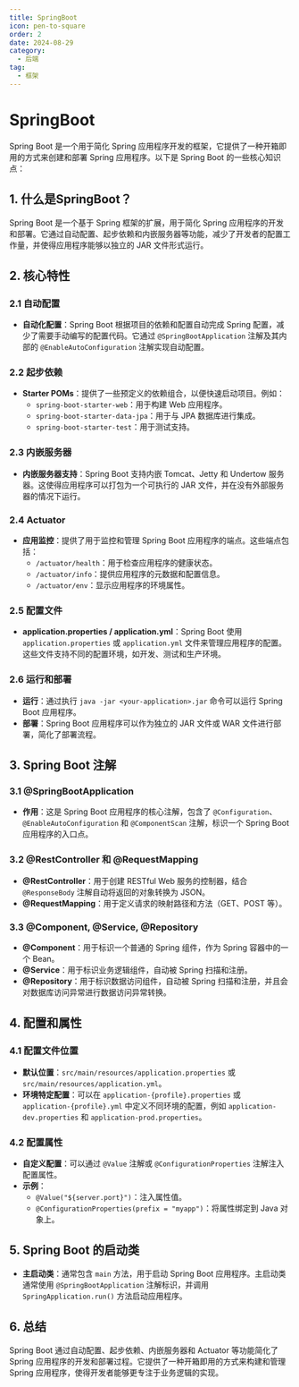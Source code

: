 ```yaml
---
title: SpringBoot
icon: pen-to-square
order: 2
date: 2024-08-29
category:
  - 后端
tag:
  - 框架
---
```


# SpringBoot

Spring Boot 是一个用于简化 Spring 应用程序开发的框架，它提供了一种开箱即用的方式来创建和部署 Spring 应用程序。以下是 Spring Boot 的一些核心知识点：

## 1. 什么是SpringBoot？

Spring Boot 是一个基于 Spring 框架的扩展，用于简化 Spring 应用程序的开发和部署。它通过自动配置、起步依赖和内嵌服务器等功能，减少了开发者的配置工作量，并使得应用程序能够以独立的 JAR 文件形式运行。

## 2. 核心特性

### 2.1 自动配置

- **自动化配置**：Spring Boot 根据项目的依赖和配置自动完成 Spring 配置，减少了需要手动编写的配置代码。它通过 `@SpringBootApplication` 注解及其内部的 `@EnableAutoConfiguration` 注解实现自动配置。

### 2.2 起步依赖

- **Starter POMs**：提供了一些预定义的依赖组合，以便快速启动项目。例如：
  - `spring-boot-starter-web`：用于构建 Web 应用程序。
  - `spring-boot-starter-data-jpa`：用于与 JPA 数据库进行集成。
  - `spring-boot-starter-test`：用于测试支持。

### 2.3 内嵌服务器

- **内嵌服务器支持**：Spring Boot 支持内嵌 Tomcat、Jetty 和 Undertow 服务器。这使得应用程序可以打包为一个可执行的 JAR 文件，并在没有外部服务器的情况下运行。

### 2.4 Actuator

- **应用监控**：提供了用于监控和管理 Spring Boot 应用程序的端点。这些端点包括：
  - `/actuator/health`：用于检查应用程序的健康状态。
  - `/actuator/info`：提供应用程序的元数据和配置信息。
  - `/actuator/env`：显示应用程序的环境属性。

### 2.5 配置文件

- **application.properties / application.yml**：Spring Boot 使用 `application.properties` 或 `application.yml` 文件来管理应用程序的配置。这些文件支持不同的配置环境，如开发、测试和生产环境。

### 2.6 运行和部署

- **运行**：通过执行 `java -jar <your-application>.jar` 命令可以运行 Spring Boot 应用程序。
- **部署**：Spring Boot 应用程序可以作为独立的 JAR 文件或 WAR 文件进行部署，简化了部署流程。

## 3. Spring Boot 注解

### 3.1 @SpringBootApplication

- **作用**：这是 Spring Boot 应用程序的核心注解，包含了 `@Configuration`、`@EnableAutoConfiguration` 和 `@ComponentScan` 注解，标识一个 Spring Boot 应用程序的入口点。

### 3.2 @RestController 和 @RequestMapping

- **@RestController**：用于创建 RESTful Web 服务的控制器，结合 `@ResponseBody` 注解自动将返回的对象转换为 JSON。
- **@RequestMapping**：用于定义请求的映射路径和方法（GET、POST 等）。

### 3.3 @Component, @Service, @Repository

- **@Component**：用于标识一个普通的 Spring 组件，作为 Spring 容器中的一个 Bean。
- **@Service**：用于标识业务逻辑组件，自动被 Spring 扫描和注册。
- **@Repository**：用于标识数据访问组件，自动被 Spring 扫描和注册，并且会对数据库访问异常进行数据访问异常转换。

## 4. 配置和属性

### 4.1 配置文件位置

- **默认位置**：`src/main/resources/application.properties` 或 `src/main/resources/application.yml`。
- **环境特定配置**：可以在 `application-{profile}.properties` 或 `application-{profile}.yml` 中定义不同环境的配置，例如 `application-dev.properties` 和 `application-prod.properties`。

### 4.2 配置属性

- **自定义配置**：可以通过 `@Value` 注解或 `@ConfigurationProperties` 注解注入配置属性。
- **示例**：
  - `@Value("${server.port}")`：注入属性值。
  - `@ConfigurationProperties(prefix = "myapp")`：将属性绑定到 Java 对象上。

## 5. Spring Boot 的启动类

- **主启动类**：通常包含 `main` 方法，用于启动 Spring Boot 应用程序。主启动类通常使用 `@SpringBootApplication` 注解标识，并调用 `SpringApplication.run()` 方法启动应用程序。

## 6. 总结

Spring Boot 通过自动配置、起步依赖、内嵌服务器和 Actuator 等功能简化了 Spring 应用程序的开发和部署过程。它提供了一种开箱即用的方式来构建和管理 Spring 应用程序，使得开发者能够更专注于业务逻辑的实现。
